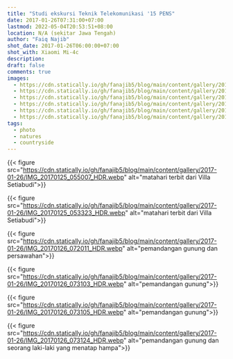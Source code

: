 ```yaml
---
title: "Studi ekskursi Teknik Telekomunikasi '15 PENS"
date: 2017-01-26T07:31:00+07:00
lastmod: 2022-05-04T20:53:51+08:00
location: N/A (sekitar Jawa Tengah)
author: "Faiq Najib"
shot_date: 2017-01-26T06:00:00+07:00
shot_with: Xiaomi Mi-4c
description:
draft: false
comments: true
images:
  - https://cdn.statically.io/gh/fanajib5/blog/main/content/gallery/2017-01-26/IMG_20170125_055007_HDR__thumbnail.webp
  - https://cdn.statically.io/gh/fanajib5/blog/main/content/gallery/2017-01-26/IMG_20170125_053323_HDR__thumbnail.webp
  - https://cdn.statically.io/gh/fanajib5/blog/main/content/gallery/2017-01-26/IMG_20170126_072011_HDR__thumbnail.webp
  - https://cdn.statically.io/gh/fanajib5/blog/main/content/gallery/2017-01-26/IMG_20170126_073103_HDR__thumbnail.webp
  - https://cdn.statically.io/gh/fanajib5/blog/main/content/gallery/2017-01-26/IMG_20170126_073105_HDR__thumbnail.webp
  - https://cdn.statically.io/gh/fanajib5/blog/main/content/gallery/2017-01-26/IMG_20170126_073124_HDR__thumbnail.webp
tags:
  - photo
  - natures
  - countryside
---
```

{{< figure src="https://cdn.statically.io/gh/fanajib5/blog/main/content/gallery/2017-01-26/IMG_20170125_055007_HDR.webp" alt="matahari terbit dari Villa Setiabudi">}}

{{< figure src="https://cdn.statically.io/gh/fanajib5/blog/main/content/gallery/2017-01-26/IMG_20170125_053323_HDR.webp" alt="matahari terbit dari Villa Setiabudi">}}

{{< figure src="https://cdn.statically.io/gh/fanajib5/blog/main/content/gallery/2017-01-26/IMG_20170126_072011_HDR.webp" alt="pemandangan gunung dan persawahan">}}

{{< figure src="https://cdn.statically.io/gh/fanajib5/blog/main/content/gallery/2017-01-26/IMG_20170126_073103_HDR.webp" alt="pemandangan gunung">}}

{{< figure src="https://cdn.statically.io/gh/fanajib5/blog/main/content/gallery/2017-01-26/IMG_20170126_073105_HDR.webp" alt="pemandangan gunung">}}

{{< figure src="https://cdn.statically.io/gh/fanajib5/blog/main/content/gallery/2017-01-26/IMG_20170126_073124_HDR.webp" alt="pemandangan gunung dan seorang laki-laki yang menatap hampa">}}
